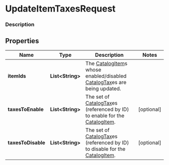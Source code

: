 
# UpdateItemTaxesRequest

### Description



## Properties
Name | Type | Description | Notes
------------ | ------------- | ------------- | -------------
**itemIds** | **List&lt;String&gt;** | The [CatalogItem](#type-catalogitem)s whose enabled/disabled [CatalogTax](#type-catalogtax)es are being updated. | 
**taxesToEnable** | **List&lt;String&gt;** | The set of [CatalogTax](#type-catalogtax)es (referenced by ID) to enable for the [CatalogItem](#type-catalogitem). |  [optional]
**taxesToDisable** | **List&lt;String&gt;** | The set of [CatalogTax](#type-catalogtax)es (referenced by ID) to disable for the [CatalogItem](#type-catalogitem). |  [optional]



